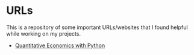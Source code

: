 # URLs
This is a repository of some important URLs/websites that I found helpful while working on my projects. 


* [Quantitative Economics with Python ](https://lectures.quantecon.org/py/)
